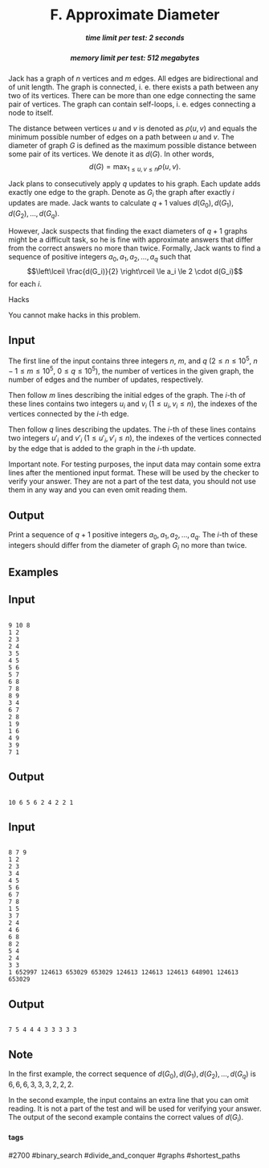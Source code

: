 <h1 style='text-align: center;'> F. Approximate Diameter</h1>

<h5 style='text-align: center;'>time limit per test: 2 seconds</h5>
<h5 style='text-align: center;'>memory limit per test: 512 megabytes</h5>

Jack has a graph of $n$ vertices and $m$ edges. All edges are bidirectional and of unit length. The graph is connected, i. e. there exists a path between any two of its vertices. There can be more than one edge connecting the same pair of vertices. The graph can contain self-loops, i. e. edges connecting a node to itself.

The distance between vertices $u$ and $v$ is denoted as $\rho(u, v)$ and equals the minimum possible number of edges on a path between $u$ and $v$. The diameter of graph $G$ is defined as the maximum possible distance between some pair of its vertices. We denote it as $d(G)$. In other words, $$d(G) = \max_{1 \le u, v \le n}{\rho(u, v)}.$$

Jack plans to consecutively apply $q$ updates to his graph. Each update adds exactly one edge to the graph. Denote as $G_i$ the graph after exactly $i$ updates are made. Jack wants to calculate $q + 1$ values $d(G_0), d(G_1), d(G_2), \ldots, d(G_q)$.

However, Jack suspects that finding the exact diameters of $q + 1$ graphs might be a difficult task, so he is fine with approximate answers that differ from the correct answers no more than twice. Formally, Jack wants to find a sequence of positive integers $a_0, a_1, a_2, \ldots, a_q$ such that $$\left\lceil \frac{d(G_i)}{2} \right\rceil \le a_i \le 2 \cdot d(G_i)$$ for each $i$.

Hacks

You cannot make hacks in this problem.

## Input

The first line of the input contains three integers $n$, $m$, and $q$ ($2 \leq n \leq 10^5$, $n - 1 \leq m \leq 10^5$, $0 \leq q \leq 10^5$), the number of vertices in the given graph, the number of edges and the number of updates, respectively.

Then follow $m$ lines describing the initial edges of the graph. The $i$-th of these lines contains two integers $u_i$ and $v_i$ ($1 \leq u_i, v_i \leq n$), the indexes of the vertices connected by the $i$-th edge.

Then follow $q$ lines describing the updates. The $i$-th of these lines contains two integers $u'_i$ and $v'_i$ ($1 \leq u'_i, v'_i \leq n$), the indexes of the vertices connected by the edge that is added to the graph in the $i$-th update.

Important note. For testing purposes, the input data may contain some extra lines after the mentioned input format. These will be used by the checker to verify your answer. They are not a part of the test data, you should not use them in any way and you can even omit reading them. 

## Output

Print a sequence of $q + 1$ positive integers $a_0, a_1, a_2, \ldots, a_q$. The $i$-th of these integers should differ from the diameter of graph $G_i$ no more than twice.

## Examples

## Input


```

9 10 8
1 2
2 3
2 4
3 5
4 5
5 6
5 7
6 8
7 8
8 9
3 4
6 7
2 8
1 9
1 6
4 9
3 9
7 1

```
## Output


```

10 6 5 6 2 4 2 2 1

```
## Input


```

8 7 9
1 2
2 3
3 4
4 5
5 6
6 7
7 8
1 5
3 7
2 4
4 6
6 8
8 2
5 4
2 4
3 3
1 652997 124613 653029 653029 124613 124613 124613 648901 124613 653029

```
## Output


```

7 5 4 4 4 3 3 3 3 3
```
## Note

In the first example, the correct sequence of $d(G_0), d(G_1), d(G_2), \ldots, d(G_q)$ is $6, 6, 6, 3, 3, 3, 2, 2, 2$. 

In the second example, the input contains an extra line that you can omit reading. It is not a part of the test and will be used for verifying your answer. The output of the second example contains the correct values of $d(G_i)$.



#### tags 

#2700 #binary_search #divide_and_conquer #graphs #shortest_paths 